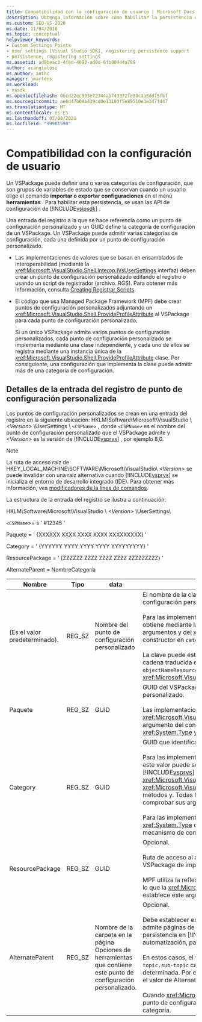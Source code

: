 ```yaml
---
title: Compatibilidad con la configuración de usuario | Microsoft Docs
description: Obtenga información sobre cómo habilitar la persistencia de las categorías de configuración mediante las API de configuración del SDK de Visual Studio.
ms.custom: SEO-VS-2020
ms.date: 11/04/2016
ms.topic: conceptual
helpviewer_keywords:
- Custom Settings Points
- user settings [Visual Studio SDK], registering persistence support
- persistence, registering settings
ms.assetid: ad9beac3-4f8d-4093-ad0e-6fb00444a709
author: acangialosi
ms.author: anthc
manager: jmartens
ms.workload:
- vssdk
ms.openlocfilehash: 06cd22ec933e72344ab743372fe30c1a3ddf5fbf
ms.sourcegitcommit: ae6d47b09a439cd0e13180f5e89510e3e347fd47
ms.translationtype: MT
ms.contentlocale: es-ES
ms.lasthandoff: 02/08/2021
ms.locfileid: "99901590"
---
```

# <a name="support-for-user-settings"></a>Compatibilidad con la configuración de usuario
Un VSPackage puede definir una o varias categorías de configuración, que son grupos de variables de estado que se conservan cuando un usuario elige el comando **importar o exportar configuraciones** en el menú **herramientas** . Para habilitar esta persistencia, se usan las API de configuración de [!INCLUDE[vsipsdk](../../extensibility/includes/vsipsdk_md.md)] .

 Una entrada del registro a la que se hace referencia como un punto de configuración personalizado y un GUID define la categoría de configuración de un VSPackage. Un VSPackage puede admitir varias categorías de configuración, cada una definida por un punto de configuración personalizado.

- Las implementaciones de valores que se basan en ensamblados de interoperabilidad (mediante la <xref:Microsoft.VisualStudio.Shell.Interop.IVsUserSettings> interfaz) deben crear un punto de configuración personalizado editando el registro o usando un script de registrador (archivo. RGS). Para obtener más información, consulta [Creating Registrar Scripts](/cpp/atl/creating-registrar-scripts).

- El código que usa Managed Package Framework (MPF) debe crear puntos de configuración personalizados adjuntando un <xref:Microsoft.VisualStudio.Shell.ProvideProfileAttribute> al VSPackage para cada punto de configuración personalizado.

     Si un único VSPackage admite varios puntos de configuración personalizados, cada punto de configuración personalizado se implementa mediante una clase independiente, y cada uno de ellos se registra mediante una instancia única de la <xref:Microsoft.VisualStudio.Shell.ProvideProfileAttribute> clase. Por consiguiente, una configuración que implementa la clase puede admitir más de una categoría de configuración.

## <a name="custom-settings-point-registry-entry-details"></a>Detalles de la entrada del registro de punto de configuración personalizada
 Los puntos de configuración personalizados se crean en una entrada del registro en la siguiente ubicación: HKLM\Software\Microsoft\VisualStudio \\ *\<Version>* \UserSettings \\ `<CSPName>` , donde `<CSPName>` es el nombre del punto de configuración personalizado que el VSPackage admite y *\<Version>* es la versión de [!INCLUDE[vsprvs](../../code-quality/includes/vsprvs_md.md)] , por ejemplo 8,0.

> [!NOTE]
> La ruta de acceso raíz de HKEY_LOCAL_MACHINE\SOFTWARE\Microsoft\VisualStudio\\ *\<Version>* se puede invalidar con una raíz alternativa cuando [!INCLUDE[vsprvs](../../code-quality/includes/vsprvs_md.md)] se inicializa el entorno de desarrollo integrado (IDE). Para obtener más información, vea [modificadores de la línea de comandos](../../extensibility/command-line-switches-visual-studio-sdk.md).

 La estructura de la entrada del registro se ilustra a continuación:

 HKLM\Software\Microsoft\VisualStudio \\ *\<Version>* \UserSettings\

 `<CSPName`>= s ' #12345 '

 Paquete = ' {XXXXXX XXXX XXXX XXXX XXXXXXXXX} '

 Category = ' {YYYYYY YYYY YYYY YYYY YYYYYYYYY} '

 ResourcePackage = ' {ZZZZZZ ZZZZ ZZZZ ZZZZ ZZZZZZZZZ} '

 AlternateParent = NombreCategoría

| Nombre | Tipo | data | Descripción |
|-----------------|--------| - | - |
| (Es el valor predeterminado). | REG_SZ | Nombre del punto de configuración personalizado | El nombre de la clave, `<CSPName`>, es el nombre no traducido del punto de configuración personalizado.<br /><br /> Para las implementaciones basadas en MPF, el nombre de la clave se obtiene mediante la combinación `categoryName` `objectName` de los argumentos y del <xref:Microsoft.VisualStudio.Shell.ProvideProfileAttribute> constructor en `categoryName_objectName` .<br /><br /> La clave puede estar vacía o puede contener el ID. de referencia de la cadena traducida en un archivo DLL satélite. Este valor se obtiene del `objectNameResourceID` argumento en el <xref:Microsoft.VisualStudio.Shell.ProvideProfileAttribute> constructor. |
| Paquete | REG_SZ | GUID | GUID del VSPackage que implementa el punto de configuración personalizado.<br /><br /> Las implementaciones basadas en MPF mediante la <xref:Microsoft.VisualStudio.Shell.ProvideProfileAttribute> clase, usan el argumento del constructor `objectType` que contiene el VSPackage <xref:System.Type> y la reflexión para obtener este valor. |
| Category | REG_SZ | GUID | GUID que identifica la categoría de configuración.<br /><br /> Para las implementaciones basadas en ensamblados de interoperabilidad, este valor puede ser un GUID elegido arbitrariamente, que el [!INCLUDE[vsprvs](../../code-quality/includes/vsprvs_md.md)] IDE pasa a los <xref:Microsoft.VisualStudio.Shell.Interop.IVsUserSettings.ExportSettings%2A> <xref:Microsoft.VisualStudio.Shell.Interop.IVsUserSettings.ImportSettings%2A> métodos y. Todas las implementaciones de estos dos métodos deben comprobar sus argumentos GUID.<br /><br /> Para las implementaciones basadas en MPF, este GUID lo obtiene el <xref:System.Type> de la clase que implementa el [!INCLUDE[vsprvs](../../code-quality/includes/vsprvs_md.md)] mecanismo de configuración. |
| ResourcePackage | REG_SZ | GUID | Opcional.<br /><br /> Ruta de acceso al archivo DLL satélite que contiene cadenas traducidas si el VSPackage de implementación no las proporciona.<br /><br /> MPF utiliza la reflexión para obtener el VSPackage de recursos correcto, por lo que la <xref:Microsoft.VisualStudio.Shell.ProvideProfileAttribute> clase no establece este argumento. |
| AlternateParent | REG_SZ | Nombre de la carpeta en la página Opciones de herramientas que contiene este punto de configuración personalizado. | Opcional.<br /><br /> Debe establecer este valor solo si una implementación de configuración admite páginas de **Opciones de herramientas** que usan el mecanismo de persistencia en [!INCLUDE[vsipsdk](../../extensibility/includes/vsipsdk_md.md)] , en lugar del mecanismo del modelo de automatización, para guardar el estado.<br /><br /> En estos casos, el valor de la clave AlternateParent es la `topic` sección de la `topic.sub-topic` cadena que se usa para identificar la página **ToolsOptions** determinada. Por ejemplo, para la página **ToolsOptions** , `"TextEditor.Basic"` el valor de AlternateParent sería `"TextEditor"` .<br /><br /> Cuando <xref:Microsoft.VisualStudio.Shell.ProvideProfileAttribute> genera el punto de configuración personalizado, es el mismo que el nombre de categoría. |
